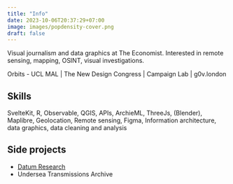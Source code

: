 ```yaml
---
title: "Info"
date: 2023-10-06T20:37:29+07:00
image: images/popdensity-cover.png
draft: false
---
```


Visual journalism and data graphics at The Economist. Interested in remote sensing, mapping, OSINT, visual investigations.

Orbits - UCL MAL | The New Design Congress | Campaign Lab | g0v.london

## Skills

SvelteKit, R, Observable, QGIS, APIs, ArchieML, ThreeJs, (Blender), Maplibre, Geolocation, Remote sensing, Figma, Information architecture, data graphics, data cleaning and analysis

## Side projects

- [Datum Research](https://datumgraphics.com/)
- Undersea Transmissions Archive
